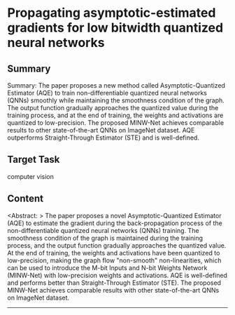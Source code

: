 # Propagating asymptotic-estimated gradients for low bitwidth quantized neural networks

## Summary

Summary: The paper proposes a new method called Asymptotic-Quantized Estimator (AQE) to train non-differentiable quantized neural networks (QNNs) smoothly while maintaining the smoothness condition of the graph. The output function gradually approaches the quantized value during the training process, and at the end of training, the weights and activations are quantized to low-precision. The proposed MINW-Net achieves comparable results to other state-of-the-art QNNs on ImageNet dataset. AQE outperforms Straight-Through Estimator (STE) and is well-defined.


## Target Task

computer vision

## Content

<Abstract: >
The paper proposes a novel Asymptotic-Quantized Estimator (AQE) to estimate the gradient during the back-propagation process of the non-differentiable quantized neural networks (QNNs) training. The smoothness condition of the graph is maintained during the training process, and the output function gradually approaches the quantized value. At the end of training, the weights and activations have been quantized to low-precision, making the graph flow "non-smooth" non-linearities, which can be used to introduce the M-bit Inputs and N-bit Weights Network (MINW-Net) with low-precision weights and activations. AQE is well-defined and performs better than Straight-Through Estimator (STE). The proposed MINW-Net achieves comparable results with other state-of-the-art QNNs on ImageNet dataset.



---

